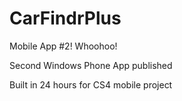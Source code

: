 CarFindrPlus
============

Mobile App #2! Whoohoo!

Second Windows Phone App published

Built in 24 hours for CS4 mobile project
